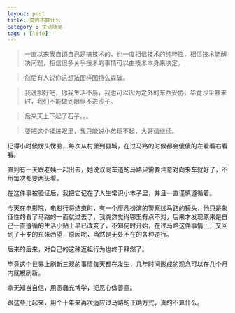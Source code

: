 ```yaml
---
layout: post
title: 真的不算什么
category : 生活随笔
tags : [life]
---
```


>一直以来我自诩自己是搞技术的，也一度相信技术的纯粹性，相信技术能解决问题，相信很多关乎技术的事情可以由技术本身来决定。

>然后有人说你这想法图样图特么森破。

>我说那好吧，你我生活不易，我也可以因为之外的东西妥协，毕竟沙尘暴来时，我们不能做到眼里不进沙子。

>后来天上下起了石子。。。

>要把这个揉进眼里，我只能说小弟玩不起，大哥请继续。

记得小时候愣头愣脑，每次从村里到县城，在过马路的时候都会傻傻的左看看右看看。

直到有一天跟老姨一起出去，她说双向车道的马路只需要注意对向来车就好了，不用每次都要两头看。

在这件事被验证后，我把它记在了人生常识小本子里，并且一直谨慎遵循着。

今天在电影院，电影行将结束时，有一个廖凡扮演的警察过马路的镜头，他只是象征性的看了马路的一面就过去了，我突然觉得哪里有点不对，后来才发现原来是自己一直遵循的生活小贴士早已改变了，不知何时开始，在过马路这件事情上，又回到了十岁的东张西望，原因呢，当然是无处不在的各种逆行。

后来的后来，对自己的这种返祖行为也终于释然了。

毕竟这个世界上刷新三观的事情每天都在发生，几年时间形成的观念可以在几个月内就被刷新。

拿无知当自信，用愚蠢充博学，把恶心做善意。

跟这些比起来，用个十年来再次适应过马路的正确方式，真的不算什么。
